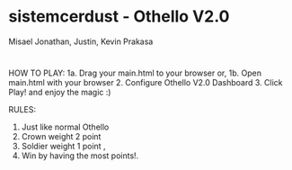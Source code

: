 # sistemcerdust - Othello V2.0
Misael Jonathan, Justin, Kevin Prakasa
#



HOW TO PLAY:
1a. Drag your main.html to your browser or,
1b. Open main.html with your browser
2. Configure Othello V2.0 Dashboard
3. Click Play! and enjoy the magic :)



RULES: 
1. Just like normal Othello 
2. Crown weight 2 point
3. Soldier weight 1 point ,
4. Win by having the most points!.
